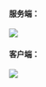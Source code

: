 

#### 服务端：

![](E:\Learning_Note\Learning_Notes\learning_java\TCP编写在线私聊\assets\1548320176630-1548320709979.png)

#### 客户端：

![](E:\Learning_Note\Learning_Notes\learning_java\TCP编写在线私聊\assets\1548320236482-1548320737970.png)

